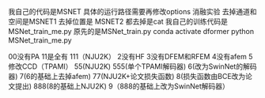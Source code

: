 我自己的代码是MSNET
具体的运行路径需要再修改options
消融实验
去掉通道和空间是MSNET1
去掉位置是
MSNET2
都去掉是cat
我自己的训练代码是MSNet_train_me.py
原先的是MSNet_train.py
conda activate dformer
python MSNet_train_me.py

00没有PA
11是全有
111（NJU2K）
2没有HF
3没有DFEM和RFEM
4没有afem
5修改CCD（TPAMI）
55(NJU2K)
555(单个TPAMI解码器)
6(改为SwinNet的解码器)
7(6的基础上去掉afem)
77(NJU2K+论文损失函数)
8(损失函数由BCE改为论文提出)
888(8的基础上NJU2K)
9（888的基础上改为SwinNet解码器）